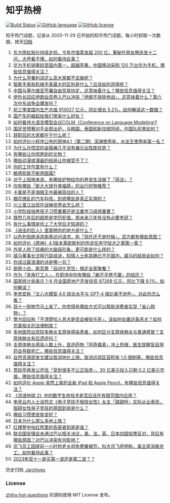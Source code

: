 # 知乎热榜
[![Build Status](https://github.com/ToWeLong/zhihu-hot-questions/workflows/CI/badge.svg)](https://github.com/ToWeLong/zhihu-hot-questions/actions)
[![GitHub language](https://img.shields.io/badge/language-golang-orange.svg)](https://golang.org/)
[![GitHub license](https://img.shields.io/github/license/ToWeLong/zhihu-hot-questions)](https://github.com/ToWeLong/zhihu-hot-questions/blob/main/LICENSE)

知乎热门话题，记录从 2020-11-29 日开始的知乎热门话题。每小时抓取一次数据，按天[归档](./archives)

<!-- BEGIN -->

1. [东方雨虹股价持续走低，今年市值蒸发超 200 亿，董秘在朋友圈连发十二问，大呼看不懂，如何看待此事？](https://www.zhihu.com/question/626551461)
1. [华为手机销量跃至国内第一，超越苹果，中国移动采购 120 万台华为手机，哪些信息值得关注？](https://www.zhihu.com/question/626551401)
1. [为什么早餐利润这么高大家都不去做呢？](https://www.zhihu.com/question/621050716)
1. [智能手表和机械手表最大的区别是什么？应该如何选择呢？](https://www.zhihu.com/question/625438596)
1. [中国与塞尔维亚签署自由贸易协定，这意味着什么？哪些信息值得关注？](https://www.zhihu.com/question/626557831)
1. [伊外长回应伊朗会否卷入巴以冲突「伊朗不排除参战」，这意味着什么？第六次中东战争会爆发吗？](https://www.zhihu.com/question/626534148)
1. [前三季度国内生产总值 913027 亿元，同比增长 5.2%，如何解读这一数据？](https://www.zhihu.com/question/626623608)
1. [国产车的崛起给我们带来什么好处？](https://www.zhihu.com/question/620117759)
1. [如何看待大语言模型会议COLM（Conference on Language Modeling)?](https://www.zhihu.com/question/626508034)
1. [国足世预赛对手全部出炉，与韩国、泰国和新加坡同组，中国队前景如何？](https://www.zhihu.com/question/626496422)
1. [辞职后的大家都在干什么呢？](https://www.zhihu.com/question/450192648)
1. [如何评价小程序公布的原神4.1（第二期）深渊使用率，水龙王使用率第一名？](https://www.zhihu.com/question/626566989)
1. [为什么孙悟空的金箍棒几乎没有展示出性能优势？](https://www.zhihu.com/question/532814176)
1. [有哪些让你惊艳到的文物？](https://www.zhihu.com/question/312580431)
1. [哪些动漫或漫画的结局让你接受不了？](https://www.zhihu.com/question/625447381)
1. [你的工作包里有什么？](https://www.zhihu.com/question/624131316)
1. [敏感肌能不能用面霜?](https://www.zhihu.com/question/625245057)
1. [对于上班族来说，有哪些好物给你的养宠生活做了「简法」？](https://www.zhihu.com/question/618364583)
1. [你有哪些「能大大提升幸福感」的出行好物推荐？](https://www.zhihu.com/question/617601523)
1. [卡普是不是海贼王中最被高估的人？](https://www.zhihu.com/question/372118524)
1. [眼花缭乱的汽车科技，到底哪些是真正实用的？](https://www.zhihu.com/question/596687325)
1. [川上富江出现在战锤世界会怎么样？](https://www.zhihu.com/question/616020349)
1. [小学阶段培养孩子习惯重要还是注重学习成绩重要？](https://www.zhihu.com/question/625207465)
1. [既然几年后的趋势是学历贬值，那未来几年有没有必要考研？](https://www.zhihu.com/question/619706561)
1. [有什么事情是你上了大学后才知道的？](https://www.zhihu.com/question/355322953)
1. [《进击的巨人》里震撼你的地方是什么？](https://www.zhihu.com/question/438506409)
1. [以色列拒绝泽连斯基访问请求，称「现在还不是时候」，双方都有哪些意图？](https://www.zhihu.com/question/626458229)
1. [如何评价《原神》4.1版本莱欧斯利的传说任务守狱犬之章第一章？](https://www.zhihu.com/question/626552364)
1. [外星人除了经典的大脑袋形象，更可能是什么样的？](https://www.zhihu.com/question/625107750)
1. [威马董事长沈晖行踪成谜，知情人士称其确已不在国内，威马的结局会如何？](https://www.zhihu.com/question/626483316)
1. [你读过最浪漫的诗是哪一句？](https://www.zhihu.com/question/626491506)
1. [厨房小白，能否靠「自动化烹饪」搞定全家聚餐？](https://www.zhihu.com/question/626545285)
1. [作为「夹角打工人」，在职场中你有哪些「躺不平卷不赢」的经历？](https://www.zhihu.com/question/626488929)
1. [国家统计局表示 1-9 月全国房地产开发投资 87269 亿元，同比下降 9.1%，如何解读？](https://www.zhihu.com/question/626627687)
1. [李彦宏称「文心大模型 4.0 综合水平与 GPT-4 相比毫不逊色」，对此你怎么看？](https://www.zhihu.com/question/626469905)
1. [双十一购物节马上来了，你觉得有哪些方式可以帮助消费者实现「省心购物」？](https://www.zhihu.com/question/626508369)
1. [警方回应称「不清楚咬人恶犬是否会被安乐死」，该如何处置这条恶犬？如何完善相关的法律制度？](https://www.zhihu.com/question/626539810)
1. [多地医院出现较多肺炎支原体感染患者，如何区分支原体肺炎与普通感冒？支原体肺炎有后遗症吗？](https://www.zhihu.com/question/626450299)
1. [支原体肺炎感染人数上升，首选药物「阿奇霉素」冲上热搜，医生提醒盲目用药会导致死亡，哪些信息值得关注？](https://www.zhihu.com/question/626490011)
1. [自然资源部发文建议取消地价上限、取消远郊区容积率 1.0 限制等，哪些信息值得关注？](https://www.zhihu.com/question/626501210)
1. [贾跃亭再发公开信「受到很多不公正指责」，30 亿美元投入只剩 0.2 亿美元市值，哪些信息值得关注？](https://www.zhihu.com/question/626466818)
1. [如何评价 Apple 突然上架的全新 iPad 和 Apple Pencil，有哪些信息值得关注？](https://www.zhihu.com/question/626561518)
1. [《流浪地球 2》中的数字生命技术是否应该在有限范围内应用？](https://www.zhihu.com/question/625577516)
1. [电竞业内人士谈热文《电子竞技不相信女性》女主「甜甜柯」实际从业表现，阻碍女性电子竞技的原因到底是什么？](https://www.zhihu.com/question/626476635)
1. [哪些习惯使皮肤变好？](https://www.zhihu.com/question/576198961)
1. [日本为什么那么多地上铁？](https://www.zhihu.com/question/625834675)
1. [红楼梦中怡红院里的告密者到底是谁？](https://www.zhihu.com/question/445210893)
1. [联合国安理会未通过巴以相关决议，美、法、英、日本四国投票反对，背后有哪些原因？对巴以冲突有何影响？](https://www.zhihu.com/question/626451260)
1. [讯飞员工因提前一小时抢老乡鸡免费餐被罚，科大讯飞声明称，属主观消极怠工，如何看待此事？](https://www.zhihu.com/question/626489582)
1. [2023年双十一是买第一波还是第二波？	?](https://www.zhihu.com/question/624865987)

<!-- END -->

历史归档 [./archives](./archives)


### License
[zhihu-hot-questions](https://github.com/towelong/zhihu-hot-questions) 的源码使用 MIT License 发布。